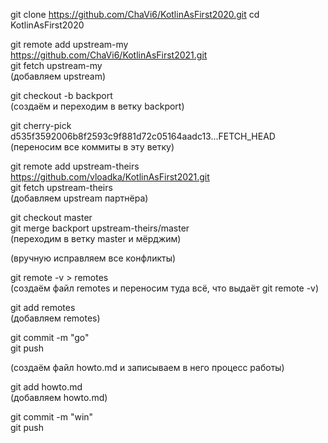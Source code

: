 git clone https://github.com/ChaVi6/KotlinAsFirst2020.git cd KotlinAsFirst2020  
  
git remote add upstream-my https://github.com/ChaVi6/KotlinAsFirst2021.git  
git fetch upstream-my  
(добавляем upstream)  

git checkout -b backport  
(создаём и переходим в ветку backport)  

git cherry-pick d535f3592006b8f2593c9f881d72c05164aadc13...FETCH_HEAD  
(переносим все коммиты в эту ветку)  

git remote add upstream-theirs https://github.com/vloadka/KotlinAsFirst2021.git  
git fetch upstream-theirs  
(добавляем upstream партнёра)  

git checkout master  
git merge backport upstream-theirs/master  
(переходим в ветку master и мёрджим)  

(вручную исправляем все конфликты)

git remote -v > remotes  
(создаём файл remotes и переносим туда всё, что выдаёт git remote -v) 

git add remotes  
(добавляем remotes)  

git commit -m "go"  
git push  

(создаём файл howto.md и записываем в него процесс работы)  
   
git add howto.md  
(добавляем howto.md)  
  
git commit -m "win"  
git push